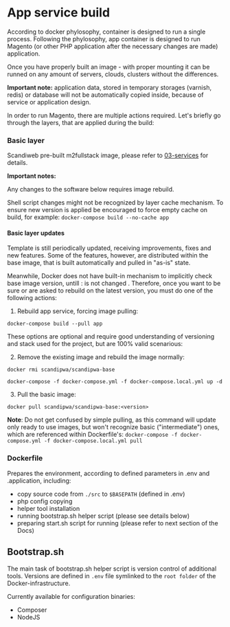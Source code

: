 # App service build

According to docker phylosophy, container is designed to run a single process. Following the phylosophy, app container is designed to run Magento (or other PHP application after the necessary changes are made) application.

Once you have properly built an image - with proper mounting it can be runned on any amount of servers, clouds, clusters without the differences.

**Important note:** application data, stored in temporary storages (varnish, redis) or database will not be automatically copied inside, because of service or application design. 

In order to run Magento, there are multiple actions required. Let's briefly go through the layers, that are applied during the build:

### Basic layer
Scandiweb pre-built m2fullstack image, please refer to [03-services](docker/03-services.md) for details.

**Important notes:**

Any changes to the software below requires image rebuild.

Shell script changes might not be recognized by layer cache mechanism. To ensure new version is applied be encouraged
 to force empty cache on build, for example: `docker-compose build --no-cache app`
 
#### Basic layer updates
Template is still periodically updated, receiving improvements, fixes and new features. Some of the features, however, 
are distributed within the base image, that is built automatically and pulled in "as-is" state.

Meanwhile, Docker does not have built-in mechanism to implicitly check base image version, untill :<tag> is not changed
. Therefore, once you want to be sure or are asked to rebuild on the latest version, you must do one of the following
 actions:
 
1) Rebuild app service, forcing image pulling:

 ```docker-compose build --pull app```
 
These options are optional and require good understanding of versioning and stack used for the project, but are 100% valid scenarious:
 
2) Remove the existing image and rebuild the image normally:

```docker rmi scandipwa/scandipwa-base```

```docker-compose -f docker-compose.yml -f docker-compose.local.yml up -d```
  
3) Pull the basic image:

```docker pull scandipwa/scandipwa-base:<version>```


**Note**:
Do not get confused by simple pulling, as this command will update only ready to use images, but won't recognize basic ("intermediate") ones, which are referenced within Dockerfile's:
```docker-compose -f docker-compose.yml -f docker-compose.local.yml pull```

### Dockerfile
Prepares the environment, according to defined parameters in .env and .application, including:
* copy source code from `./src` to `$BASEPATH` (defined in .env)
* php config copying
* helper tool installation
* running bootstrap.sh helper script (please see details below)
* preparing start.sh script for running (please refer to next section of the Docs)

## Bootstrap.sh
The main task of bootstrap.sh helper script is version control of additional tools.
Versions are defined in `.env` file symlinked to the `root folder` of the Docker-infrastructure.

Currently available for configuration binaries:
* Composer
* NodeJS
